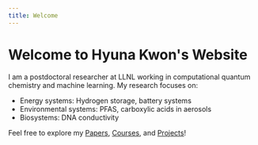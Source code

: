 ```yaml
---
title: Welcome
---
```


# Welcome to Hyuna Kwon's Website

I am a postdoctoral researcher at LLNL working in computational quantum chemistry and machine learning. My research focuses on:

- Energy systems: Hydrogen storage, battery systems
- Environmental systems: PFAS, carboxylic acids in aerosols
- Biosystems: DNA conductivity

Feel free to explore my [Papers](/papers/), [Courses](/courses/), and [Projects](/projects/)!
